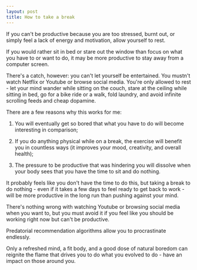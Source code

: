 ```yaml
---
layout: post
title: How to take a break
---
```


If you can't be productive because you are too stressed, burnt out, or simply feel a lack of energy and motivation, allow yourself to rest.

If you would rather sit in bed or stare out the window than focus on what you have to or want to do, it may be more productive to stay away from a computer screen.

There's a catch, however: you can't let yourself be entertained. You mustn't watch Netflix or Youtube or browse social media. You're only allowed to rest - let your mind wander while sitting on the couch, stare at the ceiling while sitting in bed, go for a bike ride or a walk, fold laundry, and avoid infinite scrolling feeds and cheap dopamine.

There are a few reasons why this works for me:

1. You will eventually get so bored that what you have to do will become interesting in comparison;

2. If you do anything physical while on a break, the exercise will benefit you in countless ways (it improves your mood, creativity, and overall health);

3. The pressure to be productive that was hindering you will dissolve when your body sees that you have the time to sit and do nothing.

It probably feels like you don't have the time to do this, but taking a break to do nothing - even if it takes a few days to feel ready to get back to work - will be more productive in the long run than pushing against your mind.

There's nothing wrong with watching Youtube or browsing social media when you want to, but you must avoid it if you feel like you should be working right now but can't be productive.

Predatorial recommendation algorithms allow you to procrastinate endlessly.

Only a refreshed mind, a fit body, and a good dose of natural boredom can reignite the flame that drives you to do what you evolved to do - have an impact on those around you.
